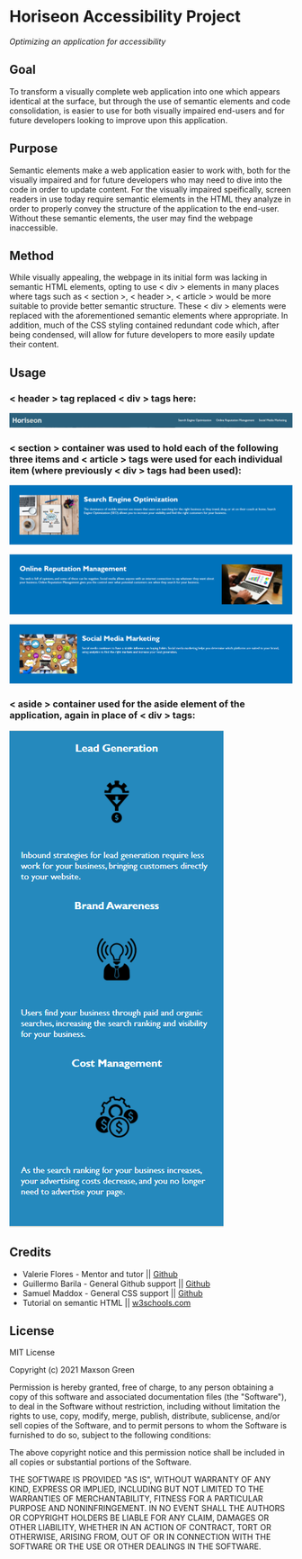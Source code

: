 # Horiseon Accessibility Project
*Optimizing an application for accessibility*

## Goal

To transform a visually complete web application into one which appears identical at the surface, but through the use of semantic elements and code consolidation, is easier to use for both visually impaired end-users and for future developers looking to improve upon this application.

## Purpose

Semantic elements make a web application easier to work with, both for the visually impaired and for future developers who may need to dive into the code in order to update content. For the visually impaired speifically, screen readers in use today require semantic elements in the HTML they analyze in order to properly convey the structure of the application to the end-user. Without these semantic elements, the user may find the webpage inaccessible.

## Method

While visually appealing, the webpage in its initial form was lacking in semantic HTML elements, opting to use < div > elements in many places where tags such as < section >, < header >, < article > would be more suitable to provide better semantic structure. These < div > elements were replaced with the aforementioned semantic elements where appropriate. In addition, much of the CSS styling contained redundant code which, after being condensed, will allow for future developers to more easily update their content. 

## Usage

### < header > tag replaced < div > tags here:


![Header and Navigation](/Develop/assets/images/Header.PNG)


### < section > container was used to hold each of the following three items and < article > tags were used for each individual item (where previously < div > tags had been used):

![Search Engine Optimization](/Develop/assets/images/SEO.PNG)

![Online Reputation Management](/Develop/assets/images/ORM.PNG)

![Social Media Marketing](/Develop/assets/images/SMM.PNG)

### < aside > container used for the aside element of the application, again in place of < div > tags:

![Aside](/Develop/assets/images/Aside.PNG)

## Credits

<ul>
    <li>Valerie Flores - Mentor and tutor || <a href="https://github.com/valeriemiller5">Github</a></li>
    <li>Guillermo Barila - General Github support || <a href="https://github.com/gui365">Github</a></li>
    <li>Samuel Maddox - General CSS support || <a href="https://github.com/SamuelMaddox">Github</a></li>
    <li>Tutorial on semantic HTML || <a href="https://www.w3schools.com/html/html5_semantic_elements.asp">w3schools.com</a>
</ul>

## License

MIT License

Copyright (c) 2021 Maxson Green

Permission is hereby granted, free of charge, to any person obtaining a copy
of this software and associated documentation files (the "Software"), to deal
in the Software without restriction, including without limitation the rights
to use, copy, modify, merge, publish, distribute, sublicense, and/or sell
copies of the Software, and to permit persons to whom the Software is
furnished to do so, subject to the following conditions:

The above copyright notice and this permission notice shall be included in all
copies or substantial portions of the Software.

THE SOFTWARE IS PROVIDED "AS IS", WITHOUT WARRANTY OF ANY KIND, EXPRESS OR
IMPLIED, INCLUDING BUT NOT LIMITED TO THE WARRANTIES OF MERCHANTABILITY,
FITNESS FOR A PARTICULAR PURPOSE AND NONINFRINGEMENT. IN NO EVENT SHALL THE
AUTHORS OR COPYRIGHT HOLDERS BE LIABLE FOR ANY CLAIM, DAMAGES OR OTHER
LIABILITY, WHETHER IN AN ACTION OF CONTRACT, TORT OR OTHERWISE, ARISING FROM,
OUT OF OR IN CONNECTION WITH THE SOFTWARE OR THE USE OR OTHER DEALINGS IN THE
SOFTWARE.